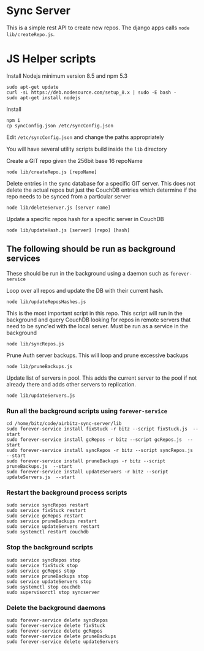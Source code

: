 # Sync Server

This is a simple rest API to create new repos. The django apps calls
`node lib/createRepo.js`.

# JS Helper scripts

Install Nodejs minimum version 8.5 and npm 5.3

    sudo apt-get update
    curl -sL https://deb.nodesource.com/setup_8.x | sudo -E bash -
    sudo apt-get install nodejs

Install

    npm i
    cp syncConfig.json /etc/syncConfig.json

Edit `/etc/syncConfig.json` and change the paths appropriately

You will have several utility scripts build inside the `lib` directory

Create a GIT repo given the 256bit base 16 repoName

    node lib/createRepo.js [repoName]

Delete entries in the sync database for a specific GIT server. This does not delete the actual repos but just the CouchDB entries which determine if the repo needs to be synced from a particular server

    node lib/deleteServer.js [server name]

Update a specific repos hash for a specific server in CouchDB

    node lib/updateHash.js [server] [repo] [hash]

## The following should be run as background services

These should be run in the background using a daemon such as `forever-service`

Loop over all repos and update the DB with their current hash.

    node lib/updateReposHashes.js

This is the most important script in this repo. This script will run in the background and query CouchDB looking for repos in remote servers that need to be sync'ed with the local server. Must be run as a service in the background

    node lib/syncRepos.js

Prune Auth server backups. This will loop and prune excessive backups

    node lib/pruneBackups.js

Update list of servers in pool. This adds the current server to the pool if not already there and adds other servers to replication.

    node lib/updateServers.js

### Run all the background scripts using `forever-service`

    cd /home/bitz/code/airbitz-sync-server/lib
    sudo forever-service install fixStuck -r bitz --script fixStuck.js  --start
    sudo forever-service install gcRepos -r bitz --script gcRepos.js  --start
    sudo forever-service install syncRepos -r bitz --script syncRepos.js  --start
    sudo forever-service install pruneBackups -r bitz --script pruneBackups.js  --start
    sudo forever-service install updateServers -r bitz --script updateServers.js  --start

### Restart the background process scripts

    sudo service syncRepos restart
    sudo service fixStuck restart
    sudo service gcRepos restart
    sudo service pruneBackups restart
    sudo service updateServers restart
    sudo systemctl restart couchdb

### Stop the background scripts

    sudo service syncRepos stop
    sudo service fixStuck stop
    sudo service gcRepos stop
    sudo service pruneBackups stop
    sudo service updateServers stop
    sudo systemctl stop couchdb
    sudo supervisorctl stop syncserver

### Delete the background daemons

    sudo forever-service delete syncRepos
    sudo forever-service delete fixStuck
    sudo forever-service delete gcRepos
    sudo forever-service delete pruneBackups
    sudo forever-service delete updateServers
